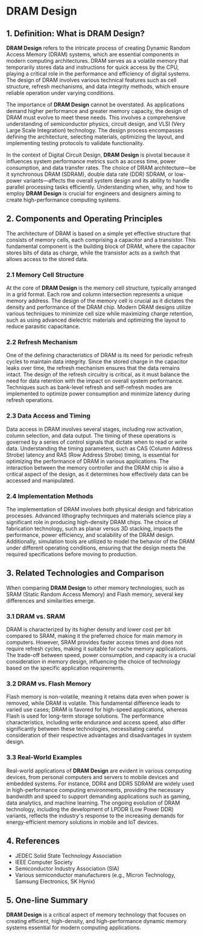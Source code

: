 # DRAM Design

## 1. Definition: What is **DRAM Design**?
**DRAM Design** refers to the intricate process of creating Dynamic Random Access Memory (DRAM) systems, which are essential components in modern computing architectures. DRAM serves as a volatile memory that temporarily stores data and instructions for quick access by the CPU, playing a critical role in the performance and efficiency of digital systems. The design of DRAM involves various technical features such as cell structure, refresh mechanisms, and data integrity methods, which ensure reliable operation under varying conditions.

The importance of **DRAM Design** cannot be overstated. As applications demand higher performance and greater memory capacity, the design of DRAM must evolve to meet these needs. This involves a comprehensive understanding of semiconductor physics, circuit design, and VLSI (Very Large Scale Integration) technology. The design process encompasses defining the architecture, selecting materials, optimizing the layout, and implementing testing protocols to validate functionality. 

In the context of Digital Circuit Design, **DRAM Design** is pivotal because it influences system performance metrics such as access time, power consumption, and data transfer rates. The choice of DRAM architecture—be it synchronous DRAM (SDRAM), double data rate (DDR) SDRAM, or low-power variants—affects the overall system design and its ability to handle parallel processing tasks efficiently. Understanding when, why, and how to employ **DRAM Design** is crucial for engineers and designers aiming to create high-performance computing systems.

## 2. Components and Operating Principles
The architecture of DRAM is based on a simple yet effective structure that consists of memory cells, each comprising a capacitor and a transistor. This fundamental component is the building block of DRAM, where the capacitor stores bits of data as charge, while the transistor acts as a switch that allows access to the stored data. 

### 2.1 Memory Cell Structure
At the core of **DRAM Design** is the memory cell structure, typically arranged in a grid format. Each row and column intersection represents a unique memory address. The design of the memory cell is crucial as it dictates the density and performance of the DRAM chip. Modern DRAM designs utilize various techniques to minimize cell size while maximizing charge retention, such as using advanced dielectric materials and optimizing the layout to reduce parasitic capacitance.

### 2.2 Refresh Mechanism
One of the defining characteristics of DRAM is its need for periodic refresh cycles to maintain data integrity. Since the stored charge in the capacitor leaks over time, the refresh mechanism ensures that the data remains intact. The design of the refresh circuitry is critical, as it must balance the need for data retention with the impact on overall system performance. Techniques such as bank-level refresh and self-refresh modes are implemented to optimize power consumption and minimize latency during refresh operations.

### 2.3 Data Access and Timing
Data access in DRAM involves several stages, including row activation, column selection, and data output. The timing of these operations is governed by a series of control signals that dictate when to read or write data. Understanding the timing parameters, such as CAS (Column Address Strobe) latency and RAS (Row Address Strobe) timing, is essential for optimizing the performance of DRAM in various applications. The interaction between the memory controller and the DRAM chip is also a critical aspect of the design, as it determines how effectively data can be accessed and manipulated.

### 2.4 Implementation Methods
The implementation of DRAM involves both physical design and fabrication processes. Advanced lithography techniques and materials science play a significant role in producing high-density DRAM chips. The choice of fabrication technology, such as planar versus 3D stacking, impacts the performance, power efficiency, and scalability of the DRAM design. Additionally, simulation tools are utilized to model the behavior of the DRAM under different operating conditions, ensuring that the design meets the required specifications before moving to production.

## 3. Related Technologies and Comparison
When comparing **DRAM Design** to other memory technologies, such as SRAM (Static Random Access Memory) and Flash memory, several key differences and similarities emerge. 

### 3.1 DRAM vs. SRAM
DRAM is characterized by its higher density and lower cost per bit compared to SRAM, making it the preferred choice for main memory in computers. However, SRAM provides faster access times and does not require refresh cycles, making it suitable for cache memory applications. The trade-off between speed, power consumption, and capacity is a crucial consideration in memory design, influencing the choice of technology based on the specific application requirements.

### 3.2 DRAM vs. Flash Memory
Flash memory is non-volatile, meaning it retains data even when power is removed, while DRAM is volatile. This fundamental difference leads to varied use cases; DRAM is favored for high-speed applications, whereas Flash is used for long-term storage solutions. The performance characteristics, including write endurance and access speed, also differ significantly between these technologies, necessitating careful consideration of their respective advantages and disadvantages in system design.

### 3.3 Real-World Examples
Real-world applications of **DRAM Design** are evident in various computing devices, from personal computers and servers to mobile devices and embedded systems. For instance, DDR4 and DDR5 SDRAM are widely used in high-performance computing environments, providing the necessary bandwidth and speed to support demanding applications such as gaming, data analytics, and machine learning. The ongoing evolution of DRAM technology, including the development of LPDDR (Low Power DDR) variants, reflects the industry's response to the increasing demands for energy-efficient memory solutions in mobile and IoT devices.

## 4. References
- JEDEC Solid State Technology Association
- IEEE Computer Society
- Semiconductor Industry Association (SIA)
- Various semiconductor manufacturers (e.g., Micron Technology, Samsung Electronics, SK Hynix)

## 5. One-line Summary
**DRAM Design** is a critical aspect of memory technology that focuses on creating efficient, high-density, and high-performance dynamic memory systems essential for modern computing applications.